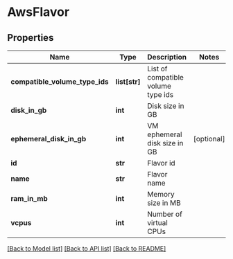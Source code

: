 # AwsFlavor

## Properties
Name | Type | Description | Notes
------------ | ------------- | ------------- | -------------
**compatible_volume_type_ids** | **list[str]** | List of compatible volume type ids | 
**disk_in_gb** | **int** | Disk size in GB | 
**ephemeral_disk_in_gb** | **int** | VM ephemeral disk size in GB | [optional] 
**id** | **str** | Flavor id | 
**name** | **str** | Flavor name | 
**ram_in_mb** | **int** | Memory size in MB | 
**vcpus** | **int** | Number of virtual CPUs | 

[[Back to Model list]](../README.md#documentation-for-models) [[Back to API list]](../README.md#documentation-for-api-endpoints) [[Back to README]](../README.md)


